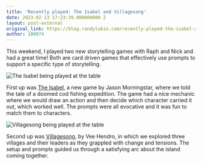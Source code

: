 ```yaml
---
title: 'Recently played: The Isabel and Villagesong'
date: 2023-02-13 17:23:39.000000000 Z
layout: post-external
original_link: https://blog.randylubin.com/recently-played-the-isabel-and-villagesong
author: 100074
---
```


This weekend, I played two new storytelling games with Raph and Nick and had a great time! Both are card driven games that effectively use prompts to support a specific type of storytelling.

![The Isabel being played at the table](/images/the-isabel.png)

First up was [The Isabel](https://bullypulpitgames.com/products/desperation), a new game by Jason Morningstar, where we told the tale of a doomed cod fishing expedition. The game had a nice mechanic where we would draw an action and then decide which character carried it out, which worked well. The prompts were all evocative and it was fun to match them to characters.

![Villagesong being played at the table](/images/villagesong.png)

Second up was [Villagesong](https://storybrewersroleplaying.com/villagesong/), by Vee Hendro, in which we explored three villages and their leaders as they grappled with change and tensions. The setup and prompts guided us through a satisfying arc about the island coming together.

